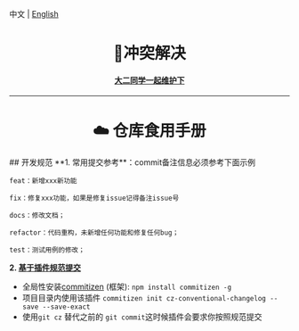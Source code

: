 中文   |   [English](./README-EN.md)

<h1 align="center"> 🚀冲突解决 </h1>
<h4 align="center"><a href="https://#" target="_blank">大二同学一起维护下</a></h4>


---
<h1 align="center"> ☁️ 仓库食用手册</h1>
## 开发规范
**1. 常用提交参考**：commit备注信息必须参考下面示例

```
feat：新增xxx新功能

fix：修复xxx功能，如果是修复issue记得备注issue号

docs：修改文档；

refactor：代码重构，未新增任何功能和修复任何bug；

test：测试用例的修改；
```

**2. [基于插件规范提交](https://blog.csdn.net/qq_39996837/article/details/91345528)**

- 全局性安装[commitizen](https://github.com/commitizen/cz-cli) (框架): `npm install commitizen -g` 
- 项目目录内使用该插件 `commitizen init cz-conventional-changelog --save --save-exact
` 
- 使用`git cz` 替代之前的 `git commit`这时候插件会要求你按照规范提交  
